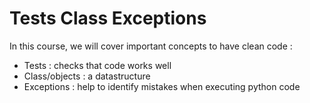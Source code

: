 # Tests Class Exceptions

In this course, we will cover important concepts to have clean code :

- Tests : checks that code works well
- Class/objects : a datastructure
- Exceptions : help to identify mistakes when executing python code
